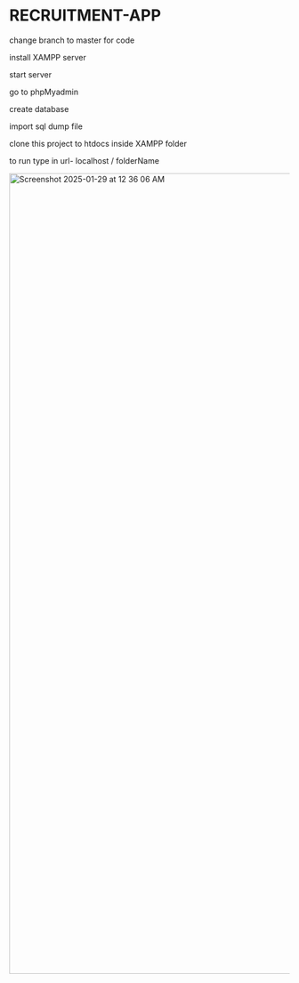 # RECRUITMENT-APP

change branch to master for code

install XAMPP server 

start server

go to phpMyadmin

create database

import sql dump file

clone this project to htdocs inside XAMPP folder

to run type in url- localhost / folderName




<img width="1440" alt="Screenshot 2025-01-29 at 12 36 06 AM" src="https://github.com/user-attachments/assets/be28dff7-28aa-4200-9881-fcf7360ee2ea" />
